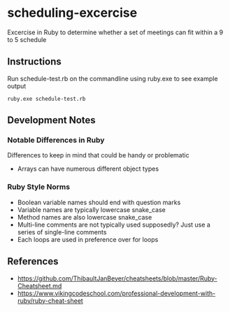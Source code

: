# scheduling-excercise
Excercise in Ruby to determine whether a set of meetings can fit within a 9 to 5 schedule

## Instructions

Run schedule-test.rb on the commandline using ruby.exe to see example output
```
ruby.exe schedule-test.rb
```

## Development Notes

### Notable Differences in Ruby
Differences to keep in mind that could be handy or problematic
* Arrays can have numerous different object types

### Ruby Style Norms
* Boolean variable names should end with question marks
* Variable names are typically lowercase snake_case
* Method names are also lowercase snake_case
* Multi-line comments are not typically used supposedly? Just use a series of single-line comments
* Each loops are used in preference over for loops

## References
* https://github.com/ThibaultJanBeyer/cheatsheets/blob/master/Ruby-Cheatsheet.md
* https://www.vikingcodeschool.com/professional-development-with-ruby/ruby-cheat-sheet

